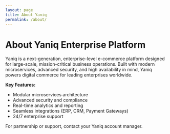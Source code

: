 ```yaml
---
layout: page
title: About Yaniq
permalink: /about/
---
```


# About Yaniq Enterprise Platform

Yaniq is a next-generation, enterprise-level e-commerce platform designed for large-scale, mission-critical business operations. Built with modern microservices, advanced security, and high availability in mind, Yaniq powers digital commerce for leading enterprises worldwide.

**Key Features:**
- Modular microservices architecture
- Advanced security and compliance
- Real-time analytics and reporting
- Seamless integrations (ERP, CRM, Payment Gateways)
- 24/7 enterprise support

For partnership or support, contact your Yaniq account manager.

